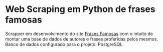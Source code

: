 # Web Scraping em Python de frases famosas

Scrapper em desenvolvimento do site [Frases Famosas](https://www.frasesfamosas.com.br/) com o intuito de montar uma base de dados de autores e frases proferidas pelos mesmos.
Banco de dados configurado para o projeto: PostgreSQL

